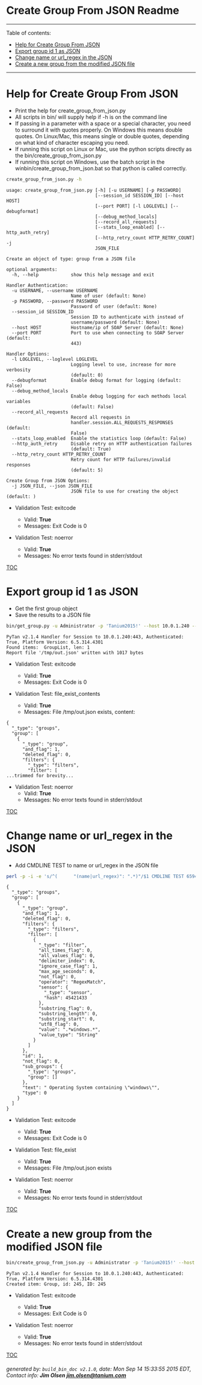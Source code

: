 Create Group From JSON Readme
===========================

---------------------------
<a name='toc'>Table of contents:</a>

  * [Help for Create Group From JSON](#user-content-help-for-create-group-from-json)
  * [Export group id 1 as JSON](#user-content-export-group-id-1-as-json)
  * [Change name or url_regex in the JSON](#user-content-change-name-or-url_regex-in-the-json)
  * [Create a new group from the modified JSON file](#user-content-create-a-new-group-from-the-modified-json-file)

---------------------------

# Help for Create Group From JSON

  * Print the help for create_group_from_json.py
  * All scripts in bin/ will supply help if -h is on the command line
  * If passing in a parameter with a space or a special character, you need to surround it with quotes properly. On Windows this means double quotes. On Linux/Mac, this means single or double quotes, depending on what kind of character escaping you need.
  * If running this script on Linux or Mac, use the python scripts directly as the bin/create_group_from_json.py
  * If running this script on Windows, use the batch script in the winbin/create_group_from_json.bat so that python is called correctly.

```bash
create_group_from_json.py -h
```

```
usage: create_group_from_json.py [-h] [-u USERNAME] [-p PASSWORD]
                                 [--session_id SESSION_ID] [--host HOST]
                                 [--port PORT] [-l LOGLEVEL] [--debugformat]
                                 [--debug_method_locals]
                                 [--record_all_requests]
                                 [--stats_loop_enabled] [--http_auth_retry]
                                 [--http_retry_count HTTP_RETRY_COUNT] -j
                                 JSON_FILE

Create an object of type: group from a JSON file

optional arguments:
  -h, --help            show this help message and exit

Handler Authentication:
  -u USERNAME, --username USERNAME
                        Name of user (default: None)
  -p PASSWORD, --password PASSWORD
                        Password of user (default: None)
  --session_id SESSION_ID
                        Session ID to authenticate with instead of
                        username/password (default: None)
  --host HOST           Hostname/ip of SOAP Server (default: None)
  --port PORT           Port to use when connecting to SOAP Server (default:
                        443)

Handler Options:
  -l LOGLEVEL, --loglevel LOGLEVEL
                        Logging level to use, increase for more verbosity
                        (default: 0)
  --debugformat         Enable debug format for logging (default: False)
  --debug_method_locals
                        Enable debug logging for each methods local variables
                        (default: False)
  --record_all_requests
                        Record all requests in
                        handler.session.ALL_REQUESTS_RESPONSES (default:
                        False)
  --stats_loop_enabled  Enable the statistics loop (default: False)
  --http_auth_retry     Disable retry on HTTP authentication failures
                        (default: True)
  --http_retry_count HTTP_RETRY_COUNT
                        Retry count for HTTP failures/invalid responses
                        (default: 5)

Create Group from JSON Options:
  -j JSON_FILE, --json JSON_FILE
                        JSON file to use for creating the object (default: )
```

  * Validation Test: exitcode
    * Valid: **True**
    * Messages: Exit Code is 0

  * Validation Test: noerror
    * Valid: **True**
    * Messages: No error texts found in stderr/stdout



[TOC](#user-content-toc)


# Export group id 1 as JSON

  * Get the first group object
  * Save the results to a JSON file

```bash
bin/get_group.py -u Administrator -p 'Tanium2015!' --host 10.0.1.240 --port 443 --loglevel 1 --id 1 --file "/tmp/out.json" --export_format json
```

```
PyTan v2.1.4 Handler for Session to 10.0.1.240:443, Authenticated: True, Platform Version: 6.5.314.4301
Found items:  GroupList, len: 1
Report file '/tmp/out.json' written with 1017 bytes
```

  * Validation Test: exitcode
    * Valid: **True**
    * Messages: Exit Code is 0

  * Validation Test: file_exist_contents
    * Valid: **True**
    * Messages: File /tmp/out.json exists, content:

```
{
  "_type": "groups", 
  "group": [
    {
      "_type": "group", 
      "and_flag": 1, 
      "deleted_flag": 0, 
      "filters": {
        "_type": "filters", 
        "filter": [
...trimmed for brevity...
```

  * Validation Test: noerror
    * Valid: **True**
    * Messages: No error texts found in stderr/stdout



[TOC](#user-content-toc)


# Change name or url_regex in the JSON

  * Add CMDLINE TEST to name or url_regex in the JSON file

```bash
perl -p -i -e 's/^(      "(name|url_regex)": ".*)"/$1 CMDLINE TEST 6594"/gm' /tmp/out.json && cat /tmp/out.json
```

```
{
  "_type": "groups", 
  "group": [
    {
      "_type": "group", 
      "and_flag": 1, 
      "deleted_flag": 0, 
      "filters": {
        "_type": "filters", 
        "filter": [
          {
            "_type": "filter", 
            "all_times_flag": 0, 
            "all_values_flag": 0, 
            "delimiter_index": 0, 
            "ignore_case_flag": 1, 
            "max_age_seconds": 0, 
            "not_flag": 0, 
            "operator": "RegexMatch", 
            "sensor": {
              "_type": "sensor", 
              "hash": 45421433
            }, 
            "substring_flag": 0, 
            "substring_length": 0, 
            "substring_start": 0, 
            "utf8_flag": 0, 
            "value": ".*windows.*", 
            "value_type": "String"
          }
        ]
      }, 
      "id": 1, 
      "not_flag": 0, 
      "sub_groups": {
        "_type": "groups", 
        "group": []
      }, 
      "text": " Operating System containing \"windows\"", 
      "type": 0
    }
  ]
}
```

  * Validation Test: exitcode
    * Valid: **True**
    * Messages: Exit Code is 0

  * Validation Test: file_exist
    * Valid: **True**
    * Messages: File /tmp/out.json exists

  * Validation Test: noerror
    * Valid: **True**
    * Messages: No error texts found in stderr/stdout



[TOC](#user-content-toc)


# Create a new group from the modified JSON file

```bash
bin/create_group_from_json.py -u Administrator -p 'Tanium2015!' --host 10.0.1.240 --port 443 --loglevel 1 -j "/tmp/out.json"
```

```
PyTan v2.1.4 Handler for Session to 10.0.1.240:443, Authenticated: True, Platform Version: 6.5.314.4301
Created item: Group, id: 245, ID: 245
```

  * Validation Test: exitcode
    * Valid: **True**
    * Messages: Exit Code is 0

  * Validation Test: noerror
    * Valid: **True**
    * Messages: No error texts found in stderr/stdout



[TOC](#user-content-toc)


###### generated by: `build_bin_doc v2.1.0`, date: Mon Sep 14 15:33:55 2015 EDT, Contact info: **Jim Olsen <jim.olsen@tanium.com>**
